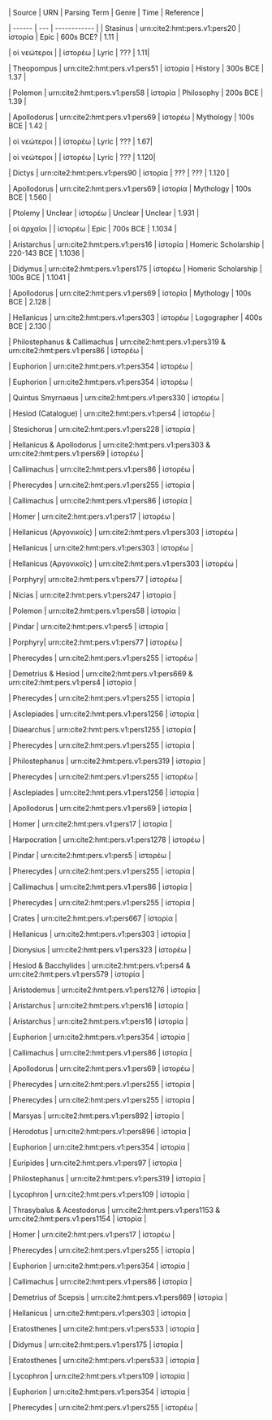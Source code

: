 | Source | URN | Parsing Term | Genre | Time | Reference |

| ------ | --- | ------------ |
| Stasinus | urn:cite2:hmt:pers.v1:pers20 | ἱστορία | Epic | 600s BCE? | 1.11 | 

| οἱ νεώτεροι | | ἱστορέω | Lyric | ??? | 1.11| 

| Theopompus | urn:cite2:hmt:pers.v1:pers51 | ἱστορία | History | 300s BCE | 1.37 |

| Polemon | urn:cite2:hmt:pers.v1:pers58 | ἱστορία | Philosophy | 200s BCE | 1.39 |

| Apollodorus | urn:cite2:hmt:pers.v1:pers69 | ἱστορέω | Mythology | 100s BCE | 1.42 | 

| οἱ νεώτεροι | | ἱστορέω | Lyric | ??? | 1.67| 

| οἱ νεώτεροι | | ἱστορέω | Lyric | ??? | 1.120| 

| Dictys | urn:cite2:hmt:pers.v1:pers90 | ἱστορία | ??? | ??? | 1.120 |

| Apollodorus | urn:cite2:hmt:pers.v1:pers69 | ἱστορία | Mythology | 100s BCE | 1.560 |

| Ptolemy | Unclear | ἱστορέω | Unclear | Unclear | 1.931 |

| οἱ ἀρχαῖοι | | ἱστορέω | Epic | 700s BCE | 1.1034 |

| Aristarchus | urn:cite2:hmt:pers.v1:pers16 | ἱστορία | Homeric Scholarship | 220-143 BCE | 1.1036 |

| Didymus | urn:cite2:hmt:pers.v1:pers175 | ἱστορέω | Homeric Scholarship | 100s BCE | 1.1041 | 

| Apollodorus | urn:cite2:hmt:pers.v1:pers69 | ἱστορία | Mythology | 100s BCE | 2.128 |

| Hellanicus | urn:cite2:hmt:pers.v1:pers303 | ἱστορέω | Logographer | 400s BCE | 2.130 | 

| Philostephanus & Callimachus | urn:cite2:hmt:pers.v1:pers319 & urn:cite2:hmt:pers.v1:pers86 | ἱστορέω |

| Euphorion | urn:cite2:hmt:pers.v1:pers354 | ἱστορέω |

| Euphorion | urn:cite2:hmt:pers.v1:pers354 | ἱστορέω |

| Quintus Smyrnaeus | urn:cite2:hmt:pers.v1:pers330 | ἱστορέω |

| Hesiod (Catalogue) | urn:cite2:hmt:pers.v1:pers4 | ἱστορέω |

| Stesichorus | urn:cite2:hmt:pers.v1:pers228 | ἱστορία |

| Hellanicus & Apollodorus | urn:cite2:hmt:pers.v1:pers303 & urn:cite2:hmt:pers.v1:pers69 | ἱστορέω |

| Callimachus | urn:cite2:hmt:pers.v1:pers86 | ἱστορέω | 

| Pherecydes | urn:cite2:hmt:pers.v1:pers255 | ἱστορία |

| Callimachus | urn:cite2:hmt:pers.v1:pers86 | ἱστορία | 

| Homer | urn:cite2:hmt:pers.v1:pers17 | ἱστορέω |

| Hellanicus (Αργονικοῖς) | urn:cite2:hmt:pers.v1:pers303 | ἱστορέω |

| Hellanicus | urn:cite2:hmt:pers.v1:pers303 | ἱστορέω |

| Hellanicus (Αργονικοῖς) | urn:cite2:hmt:pers.v1:pers303 | ἱστορέω |

| Porphyry| urn:cite2:hmt:pers.v1:pers77 | ἱστορέω |

| Nicias | urn:cite2:hmt:pers.v1:pers247 | ἱστορία |

| Polemon | urn:cite2:hmt:pers.v1:pers58 | ἱστορία | 

| Pindar | urn:cite2:hmt:pers.v1:pers5 | ἱστορία | 

| Porphyry| urn:cite2:hmt:pers.v1:pers77 | ἱστορέω |

| Pherecydes | urn:cite2:hmt:pers.v1:pers255 | ἱστορέω |

| Demetrius & Hesiod | urn:cite2:hmt:pers.v1:pers669 & urn:cite2:hmt:pers.v1:pers4 | ἱστορία | 

| Pherecydes | urn:cite2:hmt:pers.v1:pers255 | ἱστορία |

| Asclepiades | urn:cite2:hmt:pers.v1:pers1256 | ἱστορία | 

| Diaearchus | urn:cite2:hmt:pers.v1:pers1255 | ἱστορία |

| Pherecydes | urn:cite2:hmt:pers.v1:pers255 | ἱστορία |

| Philostephanus | urn:cite2:hmt:pers.v1:pers319 | ἱστορία | 

| Pherecydes | urn:cite2:hmt:pers.v1:pers255 | ἱστορέω |

| Asclepiades | urn:cite2:hmt:pers.v1:pers1256 | ἱστορία | 

| Apollodorus | urn:cite2:hmt:pers.v1:pers69 | ἱστορία |

| Homer | urn:cite2:hmt:pers.v1:pers17 | ἱστορία |

| Harpocration | urn:cite2:hmt:pers.v1:pers1278 | ἱστορέω | 

| Pindar | urn:cite2:hmt:pers.v1:pers5 | ἱστορέω | 

| Pherecydes | urn:cite2:hmt:pers.v1:pers255 | ἱστορία |

| Callimachus | urn:cite2:hmt:pers.v1:pers86 | ἱστορία | 

| Pherecydes | urn:cite2:hmt:pers.v1:pers255 | ἱστορία |

| Crates | urn:cite2:hmt:pers.v1:pers667 | ἱστορία | 

| Hellanicus | urn:cite2:hmt:pers.v1:pers303 | ἱστορία |

| Dionysius | urn:cite2:hmt:pers.v1:pers323 | ἱστορέω |

| Hesiod & Bacchylides | urn:cite2:hmt:pers.v1:pers4 & urn:cite2:hmt:pers.v1:pers579 | ἱστορία |

| Aristodemus | urn:cite2:hmt:pers.v1:pers1276 | ἱστορία |

| Aristarchus | urn:cite2:hmt:pers.v1:pers16 | ἱστορία |

| Aristarchus | urn:cite2:hmt:pers.v1:pers16 | ἱστορία |

| Euphorion | urn:cite2:hmt:pers.v1:pers354 | ἱστορία |

| Callimachus | urn:cite2:hmt:pers.v1:pers86 | ἱστορία | 

| Apollodorus | urn:cite2:hmt:pers.v1:pers69 | ἱστορέω |

| Pherecydes | urn:cite2:hmt:pers.v1:pers255 | ἱστορία |

| Pherecydes | urn:cite2:hmt:pers.v1:pers255 | ἱστορία |

| Marsyas | urn:cite2:hmt:pers.v1:pers892 | ἱστορία |

| Herodotus | urn:cite2:hmt:pers.v1:pers896 | ἱστορία |

| Euphorion | urn:cite2:hmt:pers.v1:pers354 | ἱστορία |

| Euripides | urn:cite2:hmt:pers.v1:pers97 | ἱστορία |

| Philostephanus | urn:cite2:hmt:pers.v1:pers319 | ἱστορία | 

| Lycophron | urn:cite2:hmt:pers.v1:pers109 | ἱστορία |

| Thrasybalus & Acestodorus | urn:cite2:hmt:pers.v1:pers1153 & urn:cite2:hmt:pers.v1:pers1154 | ἱστορία |

| Homer | urn:cite2:hmt:pers.v1:pers17 | ἱστορέω |

| Pherecydes | urn:cite2:hmt:pers.v1:pers255 | ἱστορία |

| Euphorion | urn:cite2:hmt:pers.v1:pers354 | ἱστορία |

| Callimachus | urn:cite2:hmt:pers.v1:pers86 | ἱστορία | 

| Demetrius of Scepsis | urn:cite2:hmt:pers.v1:pers669 | ἱστορία |

| Hellanicus | urn:cite2:hmt:pers.v1:pers303 | ἱστορία |

| Eratosthenes | urn:cite2:hmt:pers.v1:pers533 | ἱστορία |

| Didymus | urn:cite2:hmt:pers.v1:pers175 | ἱστορία |

| Eratosthenes | urn:cite2:hmt:pers.v1:pers533 | ἱστορία |

| Lycophron | urn:cite2:hmt:pers.v1:pers109 | ἱστορία |

| Euphorion | urn:cite2:hmt:pers.v1:pers354 | ἱστορία |

| Pherecydes | urn:cite2:hmt:pers.v1:pers255 | ἱστορέω |





